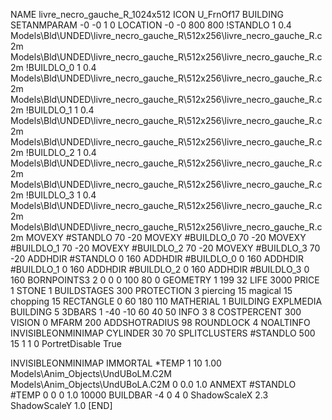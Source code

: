 NAME livre_necro_gauche_R_1024x512
ICON U_FrnOf17
BUILDING
SETANMPARAM -0 -0 1 0
LOCATION -0 -0 800 800
!STANDLO      1 0.4 Models\Bld\UNDED\livre_necro_gauche_R\512x256\livre_necro_gauche_R.c2m Models\Bld\UNDED\livre_necro_gauche_R\512x256\livre_necro_gauche_R.c2m 
!BUILDLO_0    1 0.4 Models\Bld\UNDED\livre_necro_gauche_R\512x256\livre_necro_gauche_R.c2m Models\Bld\UNDED\livre_necro_gauche_R\512x256\livre_necro_gauche_R.c2m 
!BUILDLO_1    1 0.4 Models\Bld\UNDED\livre_necro_gauche_R\512x256\livre_necro_gauche_R.c2m Models\Bld\UNDED\livre_necro_gauche_R\512x256\livre_necro_gauche_R.c2m 
!BUILDLO_2    1 0.4 Models\Bld\UNDED\livre_necro_gauche_R\512x256\livre_necro_gauche_R.c2m Models\Bld\UNDED\livre_necro_gauche_R\512x256\livre_necro_gauche_R.c2m 
!BUILDLO_3    1 0.4 Models\Bld\UNDED\livre_necro_gauche_R\512x256\livre_necro_gauche_R.c2m Models\Bld\UNDED\livre_necro_gauche_R\512x256\livre_necro_gauche_R.c2m 
MOVEXY #STANDLO   70 -20
MOVEXY #BUILDLO_0 70 -20
MOVEXY #BUILDLO_1 70 -20
MOVEXY #BUILDLO_2 70 -20
MOVEXY #BUILDLO_3 70 -20
ADDHDIR #STANDLO 0 160
ADDHDIR #BUILDLO_0 0 160
ADDHDIR #BUILDLO_1 0 160
ADDHDIR #BUILDLO_2 0 160
ADDHDIR #BUILDLO_3 0 160
BORNPOINTS3 2 0 0 0 100 80 0
GEOMETRY 1 199 32
LIFE     3000
PRICE 1 STONE 1
BUILDSTAGES 300
PROTECTION 3 piercing 15 magical 15 chopping 15
RECTANGLE    0 60 180 110
MATHERIAL 1 BUILDING
EXPLMEDIA BUILDING 5
3DBARS 1 -40 -10 60 40 50
INFO 3 8
COSTPERCENT 300
VISION 0
MFARM 200
ADDSHOTRADIUS 98
ROUNDLOCK 4
NOALTINFO
INVISIBLEONMINIMAP
CYLINDER 30 70
SPLITCLUSTERS #STANDLO 500 15 1 1 0
PortretDisable True

INVISIBLEONMINIMAP
IMMORTAL
*TEMP 1 10 1.00 Models\Anim_Objects\UndUBoLM.C2M Models\Anim_Objects\UndUBoLA.C2M 0 0.0 1.0
ANMEXT #STANDLO #TEMP 0 0 0 1.0 10000
BUILDBAR -4 0 4 0
ShadowScaleX 2.3
ShadowScaleY 1.0
[END]
